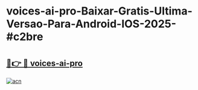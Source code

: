 # voices-ai-pro-Baixar-Gratis-Ultima-Versao-Para-Android-IOS-2025-#c2bre

# <h2><a href="https://ainizakaria.my?title=voices-ai-pro&ref=22M">🔗👉 🔴 voices-ai-pro</a></h2>

[![acn](https://github.com/user-attachments/assets/0f9c940e-d8b0-45ae-aac7-cd30a18b3e1c)](https://ainizakaria.my?title=voices-ai-pro&ref=22M)

